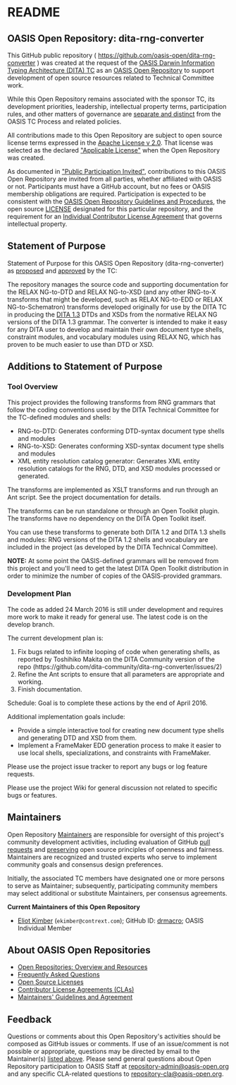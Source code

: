 
<div>
<h1>README</h1>

<div>
<h2><a id="readme-general">OASIS Open Repository: dita-rng-converter</a></h2>

<p>This GitHub public repository ( <a href="https://github.com/oasis-open/dita-rng-converter">https://github.com/oasis-open/dita-rng-converter</a> ) was created at the request of the <a href="https://www.oasis-open.org/committees/dita/">OASIS Darwin Information Typing Architecture (DITA) TC</a> as an <a href="https://www.oasis-open.org/resources/open-repositories/">OASIS Open Repository</a> to support development of open source resources related to Technical Committee work.</p>

<p>While this Open Repository remains associated with the sponsor TC, its development priorities, leadership, intellectual property terms, participation rules, and other matters of governance are <a href="https://github.com/oasis-open/dita-rng-converter/blob/master/CONTRIBUTING.md#governance-distinct-from-oasis-tc-process">separate and distinct</a> from the OASIS TC Process and related policies.</p>

<p>All contributions made to this Open Repository are subject to open source license terms expressed in the <a href="https://www.oasis-open.org/sites/www.oasis-open.org/files/Apache-LICENSE-2.0.txt">Apache License v 2.0</a>.  That license was selected as the declared <a href="https://www.oasis-open.org/resources/open-repositories/licenses">"Applicable License"</a> when the Open Repository was created.</p>

<p>As documented in <a href="https://github.com/oasis-open/dita-rng-converter/blob/master/CONTRIBUTING.md#public-participation-invited">"Public Participation Invited"</a>, contributions to this OASIS Open Repository are invited from all parties, whether affiliated with OASIS or not.  Participants must have a GitHub account, but no fees or OASIS membership obligations are required.  Participation is expected to be consistent with the <a href="https://www.oasis-open.org/policies-guidelines/open-repositories">OASIS Open Repository Guidelines and Procedures</a>, the open source <a href="https://github.com/oasis-open/dita-rng-converter/blob/master/LICENSE">LICENSE</a> designated for this particular repository, and the requirement for an <a href="https://www.oasis-open.org/resources/open-repositories/cla/individual-cla">Individual Contributor License Agreement</a> that governs intellectual property.</p>

</div>

<div>
<h2><a id="purposeStatement">Statement of Purpose</a></h2>

<p>Statement of Purpose for this OASIS Open Repository (dita-rng-converter) as <a href="https://lists.oasis-open.org/archives/dita/201601/msg00040.html">proposed</a> and <a href="https://www.oasis-open.org/committees/download.php/57596/minutes20160223.txt">approved</a> by the TC:</p>

<p>The repository manages the source code and supporting documentation for the RELAX NG-to-DTD and RELAX NG-to-XSD (and any other RNG-to-X transforms that might be developed, such as RELAX NG-to-EDD or RELAX NG-to-Schematron) transforms developed originally for use by the DITA TC in producing the <a href="http://docs.oasis-open.org/dita/dita/v1.3/">DITA 1.3</a> DTDs and XSDs from the normative RELAX NG versions of the DITA 1.3 grammar. The converter is intended to make it easy for any DITA user to develop and maintain their own document type shells, constraint modules, and vocabulary modules using RELAX NG, which has proven to be much easier to use than DTD or XSD.</p>

</div>

<div><h2><a id="purposeClarifications">Additions to Statement of Purpose</a></h2>

<div><h3>Tool Overview</h3>
<p>
This project provides the following transforms from RNG grammars that follow the coding conventions used by the DITA Technical Committee for the TC-defined modules and shells:
<ul>
<li>RNG-to-DTD: Generates conforming DTD-syntax document type shells and modules</li>
<li>RNG-to-XSD: Generates conforming XSD-syntax document type shells and modules</li>
<li>XML entity resolution catalog generator: Generates XML entity resolution catalogs for the RNG, DTD, and XSD modules processed or generated.</li>
</ul>
<p>The transforms are implemented as XSLT transforms and run through an Ant script. See the project documentation for details.</p>
<p>The transforms can be run standalone or through an Open Toolkit plugin. The transforms have no dependency on the DITA Open Toolkit itself.</p>
<p>You can use these transforms to generate both DITA 1.2 and DITA 1.3 shells and modules: RNG versions of the DITA 1.2 shells and vocabulary are included in the project (as developed by the DITA Technical Committee).</p>
<p><b>NOTE:</b> At some point the OASIS-defined grammars will be removed from this project and you'll need to get the latest DITA Open Toolkit 
distribution in order to minimize the number of copies of the OASIS-provided grammars.</p>
</div>
<div><h3>Development Plan</h3>

<p>The code as added 24 March 2016 is still under development and requires more work to make it
ready for general use. The latest code is on the develop branch.</p>
<p>The current development plan is:
<ol>
<li>Fix bugs related to infinite looping of code when generating shells, as reported by 
Toshihiko Makita on the DITA Community version of the repo (https://github.com/dita-community/dita-rng-converter/issues/2)</li>
<li>Refine the Ant scripts to ensure that all parameters are appropriate and working.</li>
<li>Finish documentation.</li> 
</ol>
<p>Schedule: Goal is to complete these actions by the end of April 2016.</p>
<p>Additional implementation goals include:
<ul>
<li>Provide a simple interactive tool for creating new document type shells and generating DTD and XSD from them.</li>
<li>Implement a FrameMaker EDD generation process to make it easier to use local shells, specializations, and 
constraints with FrameMaker.</li>
</ul>
<p>Please use the project issue tracker to report any bugs or log feature requests.</p>
<p>Please use the project Wiki for general discussion not related to specific bugs or features.</p>
</div><!-- Dev plan -->

</div>

<div>
<h2><a id="maintainers">Maintainers</a></h2>

<p>Open Repository <a href="https://www.oasis-open.org/resources/open-repositories/maintainers-guide">Maintainers</a> are responsible for oversight of this project's community development activities, including evaluation of GitHub <a href="https://github.com/oasis-open/dita-rng-converter/blob/master/CONTRIBUTING.md#fork-and-pull-collaboration-model">pull requests</a> and <a href="https://www.oasis-open.org/policies-guidelines/open-repositories#repositoryManagement">preserving</a> open source principles of openness and fairness. Maintainers are recognized and trusted experts who serve to implement community goals and consensus design preferences.</p>

<p>Initially, the associated TC members have designated one or more persons to serve as Maintainer; subsequently, participating community members may select additional or substitute Maintainers, per consensus agreements.</p>

<p><b><a id="currentMaintainers">Current Maintainers of this Open Repository</a></b></p>

<ul>
<li><a href="mailto:ekimber@contrext.com">Eliot Kimber</a> (<code>ekimber@contrext.com</code>); GitHub ID: <a href="https://github.com/drmacro">drmacro</a>; OASIS Individual Member</li>
</ul>
</div>

<div><h2><a id="aboutOpenRepos">About OASIS Open Repositories</a></h2>

<p><ul>
<li><a href="https://www.oasis-open.org/resources/open-repositories/">Open Repositories: Overview and Resources</a></li>
<li><a href="https://www.oasis-open.org/resources/open-repositories/faq">Frequently Asked Questions</a></li>
<li><a href="https://www.oasis-open.org/resources/open-repositories/licenses">Open Source Licenses</a></li>
<li><a href="https://www.oasis-open.org/resources/open-repositories/cla">Contributor License Agreements (CLAs)</a></li>
<li><a href="https://www.oasis-open.org/resources/open-repositories/maintainers-guide">Maintainers' Guidelines and Agreement</a></li>
</ul></p>

</div>

<div><h2><a id="feedback">Feedback</a></h2>

<p>Questions or comments about this Open Repository's activities should be composed as GitHub issues or comments. If use of an issue/comment is not possible or appropriate, questions may be directed by email to the Maintainer(s) <a href="#currentMaintainers">listed above</a>.  Please send general questions about Open Repository participation to OASIS Staff at <a href="mailto:repository-admin@oasis-open.org">repository-admin@oasis-open.org</a> and any specific CLA-related questions to <a href="mailto:repository-cla@oasis-open.org">repository-cla@oasis-open.org</a>.</p>

</div></div>
